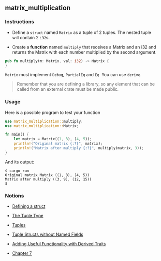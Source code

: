 ## matrix_multiplication

### Instructions

- Define a `struct` named `Matrix` as a tuple of 2 tuples. The nested tuple will contain 2 `i32`s.

- Create a **function** named `multiply` that receives a Matrix and an i32 and returns the Matrix with each number multiplied by the second argument. 
```rust
pub fn multiply(m: Matrix, val: i32) -> Matrix {
}
```

`Matrix` must implement `Debug`, `PartialEq` and `Eq`. You can use `derive`.

> Remember that you are defining a library, so any element that can be called from an external crate must be made public.

### Usage

Here is a possible program to test your function

```rust
use matrix_multiplication::multiply;
use matrix_multiplication::Matrix;

fn main() {
    let matrix = Matrix((1, 3), (4, 5));
    println!("Original matrix {:?}", matrix);
    println!("Matrix after multiply {:?}", multiply(matrix, 3));
}
```

And its output:

```console
$ cargo run
Original matrix Matrix ((1, 3), (4, 5))
Matrix after multiply ((3, 9), (12, 15))
$
```

### Notions

- [Defining a struct](https://doc.rust-lang.org/stable/book/ch05-01-defining-structs.html)

- [The Tuple Type](https://doc.rust-lang.org/stable/book/ch03-02-data-types.html)

- [Tuples](https://doc.rust-lang.org/rust-by-example/primitives/tuples.html)

- [Tuple Structs without Named Fields](https://doc.rust-lang.org/stable/book/ch05-01-defining-structs.html)

- [Adding Useful Functionality with Derived Traits](https://doc.rust-lang.org/stable/book/ch05-02-example-structs.html)

- [Chapter 7](https://doc.rust-lang.org/stable/book/ch07-03-paths-for-referring-to-an-item-in-the-module-tree.html)
